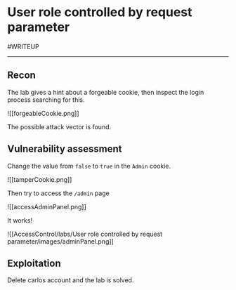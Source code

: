 # User role controlled by request parameter

#WRITEUP <hr>

## Recon

The lab gives a hint about a forgeable cookie, then inspect the login process searching for this.

![[forgeableCookie.png]]

The possible attack vector is found.

## Vulnerability assessment

Change the value from `false` to `true` in the `Admin` cookie.

![[tamperCookie.png]]

Then try to access the `/admin` page

![[accessAdminPanel.png]]

It works!

![[AccessControl/labs/User role controlled by request parameter/images/adminPanel.png]]

## Exploitation

Delete carlos account and the lab is solved.



